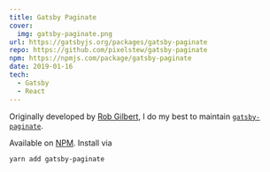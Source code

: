 ```yaml
---
title: Gatsby Paginate
cover:
  img: gatsby-paginate.png
url: https://gatsbyjs.org/packages/gatsby-paginate
repo: https://github.com/pixelstew/gatsby-paginate
npm: https://npmjs.com/package/gatsby-paginate
date: 2019-01-16
tech:
  - Gatsby
  - React
---
```


Originally developed by [Rob Gilbert](https://pixelstew.co.uk), I do my best to maintain [`gatsby-paginate`](https://gatsbyjs.org/packages/gatsby-paginate).

Available on [NPM](https://npmjs.com/package/gatsby-paginate). Install via

```sh
yarn add gatsby-paginate
```
